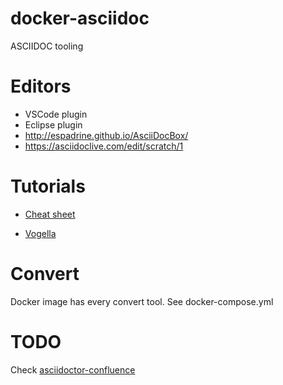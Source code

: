 
# docker-asciidoc

ASCIIDOC tooling

# Editors

* VSCode plugin
* Eclipse plugin
* http://espadrine.github.io/AsciiDocBox/
* https://asciidoclive.com/edit/scratch/1

# Tutorials

* [Cheat sheet](https://powerman.name/doc/asciidoc)

* [Vogella](http://www.vogella.com/tutorials/AsciiDoc/article.html)

# Convert

Docker image has every convert tool.
See docker-compose.yml

# TODO

Check [asciidoctor-confluence](https://github.com/asciidoctor/asciidoctor-confluence)